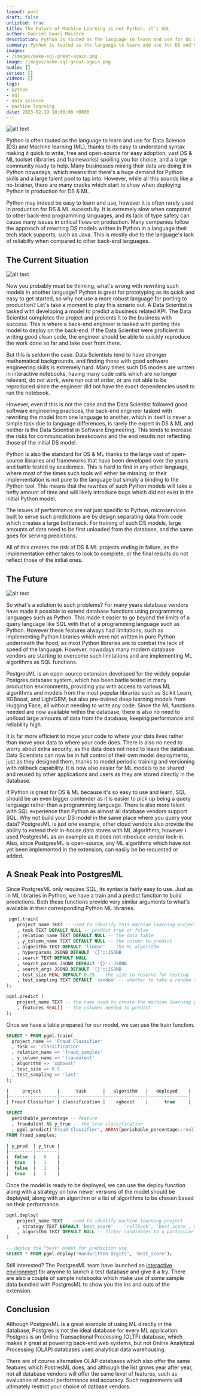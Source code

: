 ```yaml
---
layout: post
draft: false
unlisted: true
title: The Future of Machine Learning is not Python, it's SQL
author: Gabriel Gauci Maistre
description: Python is touted as the language to learn and use for DS and ML thanks to its easy to understand syntax making it quick to write, free and open-source for simple adoption, vast DS & ML toolset making you spoilt for choice, and large community ready to help. However, there are many cracks which start to show when using Python in production.
summary: Python is touted as the language to learn and use for DS and ML thanks to its easy to understand syntax making it quick to write, free and open-source for simple adoption, vast DS & ML toolset making you spoilt for choice, and large community ready to help. However, there are many cracks which start to show when using Python in production.
images:
- /images/make-sql-great-again.png
image: /images/make-sql-great-again.png
audio: []
series: []
videos: []
tags:
- python
- sql
- data science
- machine learning
date: 2023-02-19 10:00:00 +0000
---
```


![alt text](/images/make-sql-great-again.png "Make SQL great again!")

Python is often touted as the language to learn and use for Data Science (DS) and Machine learning (ML), thanks to its easy to understand syntax making it quick to write, free and open-source for easy adoption, vast DS & ML toolset (libraries and frameworks) spoiling you for choice, and a large community ready to help. Many businesses mining their data are doing it in Python nowadays, which means that there's a huge demand for Python skills and a large talent pool to tap into. However, while all this sounds like a no-brainer, there are many cracks which start to show when deploying Python in production for DS & ML.

Python may indeed be easy to learn and use, however it is often rarely used in production for DS & ML sucessfully. It is extremely slow when compared to other back-end programming languages, and its lack of type safety can cause many issues in critical flows on production. Many companies follow the approach of rewriting DS models written in Python in a language their tech stack supports, such as Java. This is mostly due to the language's lack of reliabilty when compared to other back-end languages.

## The Current Situation

![alt text](/images/what-is-this-ds-model.png "What the hell is this?")

Now you probably must be thinking, what's wrong with rewriting such models in another language? Python is great for prototyping as its quick and easy to get started, so why not use a more robust language for porting to production? Let's take a moment to play this scnario out. A Data Scientist is tasked with developing a model to predict a business related KPI. The Data Scientist completes the project and presents it to the business with success. This is where a back-end engineer is tasked with porting this model to deploy on the back-end. If the Data Scientist were proficient in writing good clean code, the engineer should be able to quickly reproduce the work done so far and take over from there.

But this is seldom the case. Data Scientists tend to have stronger mathematical backgrounds, and finding those with good software engineering skills is extremely hard. Many times such DS models are written in interactive notebooks, having many code cells which are no longer relevant, do not work, were run out of order, or are not able to be reproduced since the engineer did not have the exact dependencies used to run the notebook.

However, even if this is not the case and the Data Scientist followed good software engineering practices, the back-end engineer tasked with rewriting the model from one language to another, which in itself is never a simple task due to language differences, is rarely the expert in DS & ML and neither is the Data Scientist in Software Engineering. This tends to increase the risks for communication breakdowns and the end results not reflecting those of the initial DS model.

Python is also the standard for DS & ML thanks to the large vast of open-source libraries and frameworks that have been developed over the years and battle tested by academics. This is hard to find in any other language, where most of the times such tools will either be missing, or their implementation is not pure to the language but simply a binding to the Python tool. This means that the rewrites of such Python models will take a hefty amount of time and will likely introduce bugs which did not exist in the initial Python model.

The issues of performance are not just specific to Python, microservices built to serve such predictions are by design separating data from code which creates a large bottleneck. For training of such DS models, large amounts of data need to be first unloaded from the database, and the same goes for serving predictions.

All of this creates the risk of DS & ML projects ending in failure, as the implementation either takes to look to complete, or the final results do not reflect those of the initial ones.

## The Future

![alt text](/images/society-if-ds-used-sql.png "Society if Data Scientists' used SQL to develop and deploy their models")

So what's a solution to such problems? For many years database vendors have made it possible to extend database functions using programming languages such as Python. This made it easier to go beyond the limits of a query language like SQL with that of a programming language such as Python. However these features always had limitations, such as implementing Python libraries which were not written in pure Python underneath the hood, as most Python libraries are to combat the lack of speed of the language. However, nowadays many modern database vendors are starting to overcome such limitations and are implementing ML algorithms as SQL functions.

PostgresML is an open-source extension developed for the widely popular Postgres database system, which has been battle tested in many production environments, providing you with access to various ML algorithms and models from the most popular libraries such as Scikit Learn, XGBoost, and LightGBM, but also pre-trained deep learning models from Hugging Face, all without needing to write any code. Since the ML functions needed are now available within the database, there is also no need to un/load large amounts of data from the database, keeping performance and reliability high.

It is far more efficient to move your code to where your data lives rather than move your data to where your code does. There is also no need to worry about extra security, as the data does not need to leave the database. Data Scientists can now be in full control of their own model deployments, just as they designed them, thanks to model periodic training and versioning with rollback capability. It is now also easier for ML models to be shared and reused by other applications and users as they are stored directly in the database.

If Python is great for DS & ML because it's so easy to use and learn, SQL should be an even bigger contender as it is easier to pick up being a query language rather than a programming language. There is also more talent with SQL experience than Python as almost all database vendors support SQL. Why not build your DS model in the same place where you query your data? PostgresML is just one example, other cloud vendors also provide the ability to extend their in-house data stores with ML algorithms, however I used PostgresML as an example as it does not introduce vendor lock-in. Also, since PostgresML is open-source, any ML algorithms which have not yet been implemented in the extension, can easily be be requested or added.

## A Sneak Peak into PostgresML

Since PostgresML only requires SQL, its syntax is fairly easy to use. Just as in ML libraries in Python, we have a train and a predict function to build predictions. Both these functions provide very similar arguments to what's available in their corresponding Python ML libraries.

```sql
 pgml.train(
    project_name TEXT -- used to identify this machine learning project
    , task TEXT DEFAULT NULL -- predict true or false
    , relation_name TEXT DEFAULT NULL -- the data table
    , y_column_name TEXT DEFAULT NULL -- the column to predict
    , algorithm TEXT DEFAULT 'linear' -- the ML algorithm
    , hyperparams JSONB DEFAULT '{}'::JSONB
    , search TEXT DEFAULT NULL
    , search_params JSONB DEFAULT '{}'::JSONB
    , search_args JSONB DEFAULT '{}'::JSONB
    , test_size REAL DEFAULT 0.25 -- the size to reserve for testing
    , test_sampling TEXT DEFAULT 'random' -- whether to take a random sample of a specific order
);

pgml.predict (
    project_name TEXT -- the name used to create the machine learning project
    , features REAL[] -- the columns needed to predict
);
```

Once we have a table prepared for our model, we can use the train function.

```sql
SELECT * FROM pgml.train(
  project_name => 'Fraud Classifier'
  , task => 'classification'
  , relation_name => 'fraud_samples'
  , y_column_name => 'fraudulent'
  , algorithm => 'xgboost'
  , test_size => 0.5
  , test_sampling => 'last'
);

|     project      |      task      |   algorithm   |   deployed    |
|------------------|----------------|---------------|---------------|
| Fraud Classifier | classification | 	 xgboost    | 	   true     |
```

```sql
SELECT
  perishable_percentage -- feature
  , fraudulent AS y_true -- the true classification
  , pgml.predict('Fraud Classifier', ARRAY[perishable_percentage::real]) AS y_pred -- the predicted classification
FROM fraud_samples;

| y_pred  | y_true |
|---------|--------|
|  false  |   0    |
|  true   |   1    |
|  false  |   1    |
|  true   |   1    |
```

Once the model is ready to be deployed, we can use the deploy function along with a strategy on how newer versions of the model should be deployed, along with an algorithm or a list of algorithms to be chosen based on their performance.

```sql
pgml.deploy(
    project_name TEXT -- used to identify machine learning project
    , strategy TEXT DEFAULT 'best_score' -- 'rollback', 'best_score', or 'most_recent'
    , algorithm TEXT DEFAULT NULL -- filter candidates to a particular algorithm, NULL = all qualify
)
```

```sql
-- deploy the "best" model for prediction use
SELECT * FROM pgml.deploy('Handwritten Digits', 'best_score');
```

Still interested? The PostgresML team have launched an [interactive environment](https://postgresml.org/blog/data-is-living-and-relational/) for anyone to launch a test database and give it a try. There are also a couple of sample notebooks which make use of some sample data bundled with PostgresML to show you the ins and outs of the extension.

## Conclusion

Although PostgresML is a great example of using ML directly in the database, Postgres is not the ideal database for every ML application. Postgres is an Online Transactional Processing (OLTP) database, which makes it great at powering back-end web systems, but not Online Analytical Processing (OLAP) databases used analytical data warehousing.

There are of course alternative OLAP databases which also offer the same features which PostresML does, and although the list grows year after year, not all database vendors will offer the same level of features, such as evaluation of model performance and accuracy. Such requirements will ultimately restrict your choice of datbase vendors.